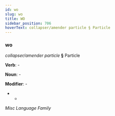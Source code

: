 ```yaml
---
id: wo
slug: wo
title: WO
sidebar_position: 706
hoverText: collapser/amender particle § Particle
---
```


### wo

*collapser/amender particle* **§** Particle

**Verb**: -

**Noun**: -

**Modifier**: -

- -

*Misc Language Family*